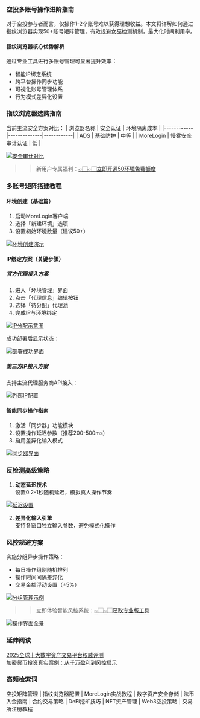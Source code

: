 ### 空投多账号操作进阶指南
对于空投参与者而言，仅操作1-2个账号难以获得理想收益。本文将详解如何通过指纹浏览器实现50+账号矩阵管理，有效规避女巫检测机制，最大化时间利用率。

#### 指纹浏览器核心优势解析
通过专业工具进行多账号管理可显著提升效率：
- 智能IP绑定系统
- 跨平台操作同步功能
- 可视化账号管理体系
- 行为模式差异化设置

### 指纹浏览器选购指南
当前主流安全方案对比：
| 浏览器名称   | 安全认证       | 环境隔离成本 |
|------------|--------------|------------|
| ADS        | 基础防护       | 中等         |
| MoreLogin  | 慢雾安全审计认证 | 低          |

[![安全审计对比](https://307e939.webp.li/20250423101724282.png)](https://btc8848.com/top-10-exchanges)

>> 新用户专属福利：[👉🏻👉🏻立即开通50环境免费额度](https://www.morelogin.com/register/?from=administrator)

### 多账号矩阵搭建教程
#### 环境创建（基础篇）
1. 启动MoreLogin客户端
2. 选择「新建环境」选项
3. 设置初始环境数量（建议50+）

[![环境创建演示](https://307e939.webp.li/20250423101819052.png)](https://btc8848.com/top-10-exchanges)

#### IP绑定方案（关键步骤）
##### 官方代理接入方案
1. 进入「环境管理」界面
2. 点击「代理信息」编辑按钮
3. 选择「待分配」代理池
4. 完成IP与环境绑定

[![IP分配示意图](https://307e939.webp.li/20250423101911559.png)](https://btc8848.com/top-10-exchanges)

成功部署后显示状态：

[![部署成功界面](https://307e939.webp.li/20250423101933757.png)](https://btc8848.com/top-10-exchanges)

##### 第三方IP接入方案
支持主流代理服务商API接入：

[![外部IP配置](https://307e939.webp.li/20250423102234261.png)](https://btc8848.com/top-10-exchanges)

#### 智能同步操作指南
1. 激活「同步器」功能模块
2. 设置操作延迟参数（推荐200-500ms）
3. 启用差异化输入模式

[![同步器界面](https://307e939.webp.li/20250423102333799.png)](https://btc8848.com/top-10-exchanges)

### 反检测高级策略
1. **动态延迟技术**  
   设置0.2-1秒随机延迟，模拟真人操作节奏

[![延迟设置](https://307e939.webp.li/20250423103316629.png)](https://btc8848.com/top-10-exchanges)

2. **差异化输入引擎**  
   支持各窗口独立输入参数，避免模式化操作

### 风控规避方案
实施分组异步操作策略：
- 每日操作组别随机排列
- 操作时间间隔差异化
- 交易金额浮动设置（±5%）

[![分组管理示例](https://307e939.webp.li/20250423103409852.png)](https://btc8848.com/top-10-exchanges)

>> 立即体验智能风控系统：[👉🏻👉🏻获取专业版工具](https://www.morelogin.com/register/?from=administrator)

[![操作界面全景](https://307e939.webp.li/20250423103520643.png)](https://btc8848.com/top-10-exchanges)

### 延伸阅读
[2025全球十大数字资产交易平台权威评测](https://btc8848.com/top-10-exchanges/)  
[加密货币投资真实案例：从千万盈利到风控启示](https://heiyetouzi.xyz/biquanstory001/)

### 高频检索词
空投矩阵管理 | 指纹浏览器配置 | MoreLogin实战教程 | 数字资产安全存储 | 法币入金指南 | 合约交易策略 | DeFi挖矿技巧 | NFT资产管理 | Web3空投策略 | 交易所注册教程
